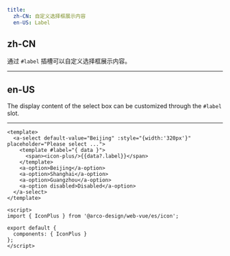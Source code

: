 ```yaml
title:
  zh-CN: 自定义选择框展示内容
  en-US: Label
```

## zh-CN

通过 `#label` 插槽可以自定义选择框展示内容。

---

## en-US

The display content of the select box can be customized through the `#label` slot.

---

```vue
<template>
  <a-select default-value="Beijing" :style="{width:'320px'}" placeholder="Please select ...">
    <template #label="{ data }">
      <span><icon-plus/>{{data?.label}}</span>
    </template>
    <a-option>Beijing</a-option>
    <a-option>Shanghai</a-option>
    <a-option>Guangzhou</a-option>
    <a-option disabled>Disabled</a-option>
  </a-select>
</template>

<script>
import { IconPlus } from '@arco-design/web-vue/es/icon';

export default {
  components: { IconPlus }
};
</script>
```
